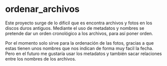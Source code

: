 # ordenar_archivos
Este proyecto surge de lo dificil que es encontra archivos y fotos en los discos duros antiguos. Mediante el uso de metadatos y nombres se pretende dar un orden cronológico a los archivos, para así poner orden.

Por el momento solo sirve para la ordenación de las fotos, gracias a que estas tienen unos nombres que nos indican de forma muy facil la fecha. Pero en el futuro me gustaría usar los metadatos y también sacar relaciones entre los nombres de los archivos.

